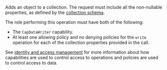 Adds an object to a collection. The request must include all the non-nullable properties, as defined by the [collection schema](/operations/list-collection-properties).

The role performing this operation must have both of the following:
- The `CapDataWriter` capability.
- At least one allowing policy and no denying policies for the `write` operation for each of the collection properties
  provided in the call.

See [identity and access management](/data-security/identity-and-access-management) for more information about how
capabilities are used to control access to operations and policies are used to control access to data.